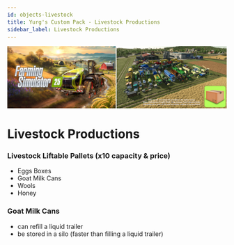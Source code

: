 ```yaml
---
id: objects-livestock
title: Yurg's Custom Pack - Livestock Productions
sidebar_label: Livestock Productions
---
```

[![](modHeader.png)](modScreen.png)
# Livestock Productions

### Livestock Liftable Pallets (x10 capacity & price)
- Eggs Boxes
- Goat Milk Cans
- Wools
- Honey

### Goat Milk Cans
- can refill a liquid trailer
- be stored in a silo (faster than filling a liquid trailer)
